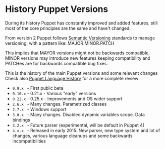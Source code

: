 # History Puppet Versions

During its history Puppet has constantly improved and added features, still most of the core principles are the same and have't changed.

From version 2 Puppet follows [Semantic Versioning](http://semver.org/) standards to manage versioning, with a pattern like: MAJOR.MINOR.PATCH

This implies that MAYOR versions might not be backwards compatible, MINOR versions may introduce new features keeping compatibility and PATCHes are for backwards compatible bug fixes.

This is the history of the main Puppet versions and some relevant changes
Check also [Puppet Language History](http://docs.puppetlabs.com/guides/language_history.html) for a more complete review:

- ```0.9.x ```  - First public beta
- ```0.10.x``` - 0.21.x - Various "early" versions
- ```0.22.x``` - 0.25.x - Improvements and OS wider support
- ```2.6.x ```  - Many changes. Parametrized classes
- ```2.7.x ```  - Windows support
- ```3.0.x ```  - Many changes. Disabled dynamic variables scope. Data bindings
- ```3.2.x ```  - Future parser (experimental, will be default in Puppet 4)
- ```4.x.x ```  - Released in early 2015. New parser, new type system and lot of changes, various language cleanups and some backwards incompatibilities
